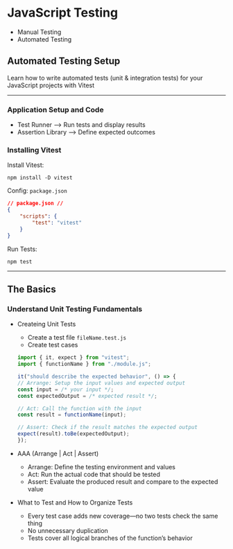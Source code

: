 # JavaScript Testing

- Manual Testing
- Automated Testing

## Automated Testing Setup

Learn how to write automated tests (unit & integration tests) for your JavaScript projects with Vitest

---

### Application Setup and Code

- Test Runner --> Run tests and display results
- Assertion Library --> Define expected outcomes

### Installing Vitest

Install Vitest:

```terminal
npm install -D vitest
```

Config: `package.json`

```json
// package.json //
{
	"scripts": {
		"test": "vitest"
	}
}
```

Run Tests:

```terminal
npm test
```

---

## The Basics

### Understand Unit Testing Fundamentals

- Createing Unit Tests

  - Create a test file `fileName.test.js`
  - Create test cases

  ```js
  import { it, expect } from "vitest";
  import { functionName } from "./module.js";

  it("should describe the expected behavior", () => {
  // Arrange: Setup the input values and expected output
  const input = /* your input */;
  const expectedOutput = /* expected result */;

  // Act: Call the function with the input
  const result = functionName(input);

  // Assert: Check if the result matches the expected output
  expect(result).toBe(expectedOutput);
  });
  ```

- AAA (Arrange | Act | Assert)
  - Arrange: Define the testing environment and values
  - Act: Run the actual code that should be tested
  - Assert: Evaluate the produced result and compare to the expected value
- What to Test and How to Organize Tests
  - Every test case adds new coverage—no two tests check the same thing
  - No unnecessary duplication
  - Tests cover all logical branches of the function’s behavior
